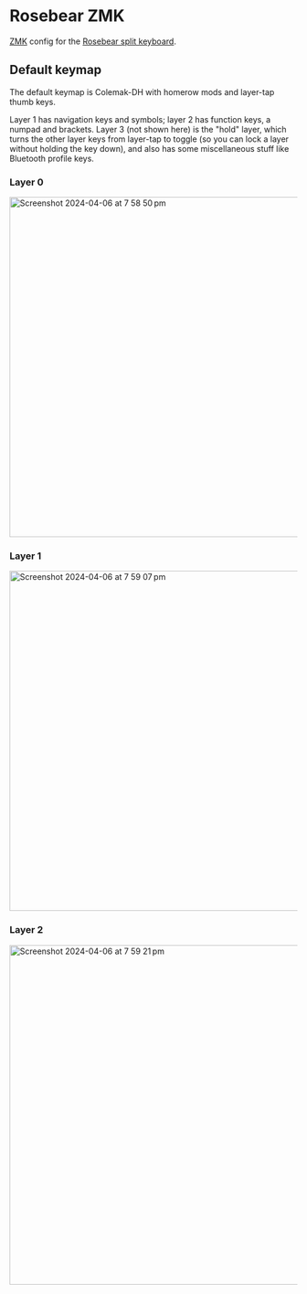 # Rosebear ZMK

[ZMK](https://zmk.dev/) config for the [Rosebear split keyboard](https://github.com/shishberg/rosebear).

## Default keymap

The default keymap is Colemak-DH with homerow mods and layer-tap thumb keys.

Layer 1 has navigation keys and symbols; layer 2 has function keys, a numpad and brackets.
Layer 3 (not shown here) is the "hold" layer, which turns the other layer keys from layer-tap to toggle
(so you can lock a layer without holding the key down), and also has some miscellaneous stuff like Bluetooth
profile keys.

### Layer 0
<img width="595" alt="Screenshot 2024-04-06 at 7 58 50 pm" src="https://github.com/shishberg/rosebear-zmk/assets/12688008/4dc504bf-08ac-4853-bee7-7ad4b21a269a">

### Layer 1
<img width="595" alt="Screenshot 2024-04-06 at 7 59 07 pm" src="https://github.com/shishberg/rosebear-zmk/assets/12688008/44847882-e8f5-47ea-811d-806cc50fc0bf">

### Layer 2
<img width="594" alt="Screenshot 2024-04-06 at 7 59 21 pm" src="https://github.com/shishberg/rosebear-zmk/assets/12688008/cb139f02-c4cb-40f4-bbe9-4a7c972438cc">
